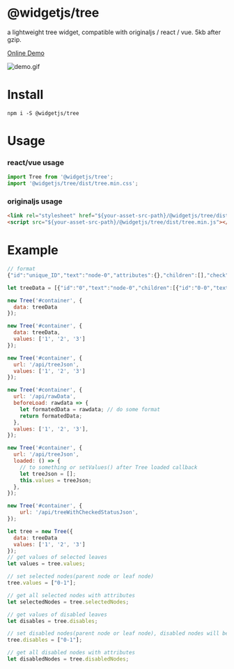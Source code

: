 # @widgetjs/tree

a lightweight tree widget, compatible with originaljs / react / vue. 5kb after gzip.

[Online Demo](https://daweilv.github.io/treejs/)

![demo.gif](https://daweilv.github.io/treejs/demo.gif)

# Install

`npm i -S @widgetjs/tree`

# Usage

### react/vue usage

```js
import Tree from '@widgetjs/tree';
import '@widgetjs/tree/dist/tree.min.css';
```

### originaljs usage

```html
<link rel="stylesheet" href="${your-asset-src-path}/@widgetjs/tree/dist/tree.min.css">
<script src="${your-asset-src-path}/@widgetjs/tree/dist/tree.min.js"></script>
```

# Example

```js
// format
{"id":"unique_ID","text":"node-0","attributes":{},"children":[],"check":true/false}
```

```js
let treeData = [{"id":"0","text":"node-0","children":[{"id":"0-0","text":"node-0-0","children":[{"id":"0-0-0","text":"node-0-0-0"},{"id":"0-0-1","text":"node-0-0-1"},{"id":"0-0-2","text":"node-0-0-2"}]},{"id":"0-1","text":"node-0-1"}]},{"id":"1","text":"node-1","children":[{"id":"1-0","text":"node-1-0"},{"id":"1-1","text":"node-1-1"}]}];

new Tree('#container', {
  data: treeData
});

new Tree('#container', {
  data: treeData,
  values: ['1', '2', '3']
});

new Tree('#container', {
  url: '/api/treeJson',
  values: ['1', '2', '3']
});

new Tree('#container', {
  url: '/api/rawData',
  beforeLoad: rawdata => {
    let formatedData = rawdata; // do some format
    return formatedData;
  },
  values: ['1', '2', '3'],
});

new Tree('#container', {
  url: '/api/treeJson',
  loaded: () => {
    // to something or setValues() after Tree loaded callback
    let treeJson = [];
    this.values = treeJson;
  },
});

new Tree('#container', {
    url: '/api/treeWithCheckedStatusJson',
});

let tree = new Tree({
  data: treeData
  values: ['1', '2', '3']
});
// get values of selected leaves
let values = tree.values;

// set selected nodes(parent node or leaf node)
tree.values = ["0-1"];

// get all selected nodes with attributes
let selectedNodes = tree.selectedNodes;

// get values of disabled leaves
let disables = tree.disables;

// set disabled nodes(parent node or leaf node), disabled nodes will be readonly and unchangeable.
tree.disables = ["0-1"];

// get all disabled nodes with attributes
let disabledNodes = tree.disabledNodes;
```
